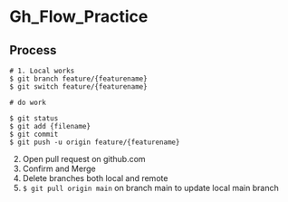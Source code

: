 # Gh_Flow_Practice

## Process

```shell
# 1. Local works
$ git branch feature/{featurename}
$ git switch feature/{featurename}

# do work

$ git status
$ git add {filename}
$ git commit
$ git push -u origin feature/{featurename}
```

2. Open pull request on github.com
3. Confirm and Merge
4. Delete branches both local and remote
5. `$ git pull origin main` on branch main to update local main branch
